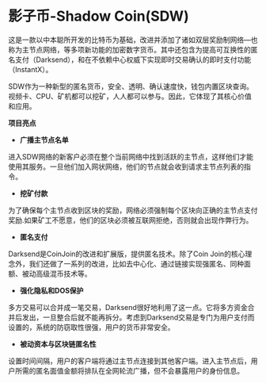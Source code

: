 # 

# 影子币-Shadow Coin(SDW)

这是一款以中本聪所开发的比特币为基础，改进并添加了诸如双层奖励制网络—也称为主节点网络，等多项新功能的加密数字货币。其中还包含为提高可互换性的匿名支付（Darksend），和在不依赖中心权威下实现即时交易确认的即时支付功能（InstantX）。

SDW作为一种新型的匿名货币，安全、透明、确认速度快，钱包内置区块查询。视频卡、CPU、矿机都可以挖矿，人人都可以参与。因此，它体现了其核心价值和应用。

**项目亮点**

- **广播主节点名单**

进入SDW网络的新客户必须在整个当前网络中找到活跃的主节点，这样他们才能使用其服务。一旦他们加入网状网络，他们的节点就会收到请求主节点列表的指令。

- **挖矿付款**

为了确保每个主节点收到区块的奖励，网络必须强制每个区块向正确的主节点支付奖励.如果矿工不愿意，他们的区块必须被互联网拒绝，否则就会出现作弊行为。

- **匿名支付**

Darksend是CoinJoin的改进和扩展版，提供匿名技术。除了Coin Join的核心理念外，我们还做了一系列的改进，比如去中心化、通过链接实现强匿名、同种面额、被动高级混币技术等。

- **强化隐私和DOS保护**

多方交易可以合并成一笔交易，Darksend很好地利用了这一点。它将多方资金合并后发出，一旦整合后就不能再拆分。考虑到Darksend交易是专门为用户支付而设置的，系统的防窃取性很强，用户的货币非常安全。

- **被动资本与区块链匿名性**

设置时间间隔，用户的客户端将通过主节点连接到其他客户端。进入主节点后，用户所需的匿名面值金额将排队在全网轮流广播，但不会暴露用户的身份信息。

 

